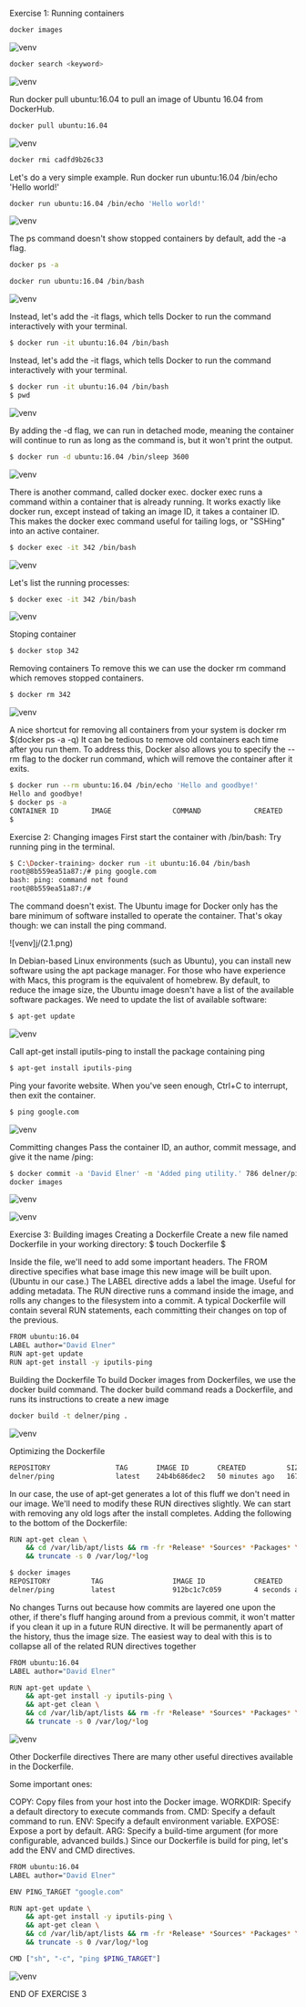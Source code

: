 Exercise 1: Running containers

```bash
docker images
```

![venv](j/1.1.png)

```bash
docker search <keyword>
```

![venv](j/1.2.png)

Run docker pull ubuntu:16.04 to pull an image of Ubuntu 16.04 from DockerHub.

```bash
docker pull ubuntu:16.04
```

![venv](j/1.3.png)

```bash
docker rmi cadfd9b26c33
```

Let's do a very simple example. Run docker run ubuntu:16.04 /bin/echo 'Hello world!'

```bash
docker run ubuntu:16.04 /bin/echo 'Hello world!'
```

![venv](j/1.4.png)

The ps command doesn't show stopped containers by default, add the -a flag.

```bash
docker ps -a
```

```bash
docker run ubuntu:16.04 /bin/bash
```

![venv](j/1.5.png)

Instead, let's add the -it flags, which tells Docker to run the command interactively with your terminal.

```bash
$ docker run -it ubuntu:16.04 /bin/bash
```

Instead, let's add the -it flags, which tells Docker to run the command interactively with your terminal.

```bash
$ docker run -it ubuntu:16.04 /bin/bash
$ pwd
```

![venv](j/1.6.png)

By adding the -d flag, we can run in detached mode, meaning the container will continue to run as long as the command is, but it won't print the output.

```bash
$ docker run -d ubuntu:16.04 /bin/sleep 3600
```

![venv](j/1.7.png)

There is another command, called docker exec. docker exec runs a command within a container that is already running. It works exactly like docker run, except instead of taking an image ID, it takes a container ID.
This makes the docker exec command useful for tailing logs, or "SSHing" into an active container.

```bash
$ docker exec -it 342 /bin/bash
```

![venv](j/1.8.png)

Let's list the running processes:

```bash
$ docker exec -it 342 /bin/bash
```

![venv](j/1.9.png)

Stoping container

```bash
$ docker stop 342
```

Removing containers
To remove this we can use the docker rm command which removes stopped containers.

```bash
$ docker rm 342
```

![venv](j/1.10.png)

A nice shortcut for removing all containers from your system is docker rm $(docker ps -a -q)
It can be tedious to remove old containers each time after you run them. To address this, Docker also allows you to specify the --rm flag to the docker run command, which will remove the container after it exits.

```bash
$ docker run --rm ubuntu:16.04 /bin/echo 'Hello and goodbye!'
Hello and goodbye!
$ docker ps -a
CONTAINER ID        IMAGE               COMMAND             CREATED             STATUS              PORTS               NAMES
$
```

Exercise 2: Changing images
First start the container with /bin/bash:
Try running ping in the terminal.

```bash
$ C:\Docker-training> docker run -it ubuntu:16.04 /bin/bash
root@8b559ea51a87:/# ping google.com
bash: ping: command not found
root@8b559ea51a87:/#
```

The command doesn't exist. The Ubuntu image for Docker only has the bare minimum of software installed to operate the container. That's okay though: we can install the ping command.

![venv]j/(2.1.png)

In Debian-based Linux environments (such as Ubuntu), you can install new software using the apt package manager. For those who have experience with Macs, this program is the equivalent of homebrew.
By default, to reduce the image size, the Ubuntu image doesn't have a list of the available software packages. We need to update the list of available software:

```bash
$ apt-get update
```

![venv](j/2.2.png)

Call apt-get install iputils-ping to install the package containing ping

```bash
$ apt-get install iputils-ping
```

Ping your favorite website. When you've seen enough, Ctrl+C to interrupt, then exit the container.

```bash
$ ping google.com
```

![venv](j/2.3.png)

Committing changes
Pass the container ID, an author, commit message, and give it the name <DockerHub username>/ping:

```bash
$ docker commit -a 'David Elner' -m 'Added ping utility.' 786 delner/ping
docker images
```

![venv](j/2.4.png)

![venv](j/2.5.png)

Exercise 3: Building images
Creating a Dockerfile
Create a new file named Dockerfile in your working directory:
$ touch Dockerfile
$

Inside the file, we'll need to add some important headers.
The FROM directive specifies what base image this new image will be built upon. (Ubuntu in our case.)
The LABEL directive adds a label the image. Useful for adding metadata.
The RUN directive runs a command inside the image, and rolls any changes to the filesystem into a commit. A typical Dockerfile will contain several RUN statements, each committing their changes on top of the previous.

```bash
FROM ubuntu:16.04
LABEL author="David Elner"
RUN apt-get update
RUN apt-get install -y iputils-ping
```

Building the Dockerfile
To build Docker images from Dockerfiles, we use the docker build command. The docker build command reads a Dockerfile, and runs its instructions to create a new image

```bash
docker build -t delner/ping .
```

![venv](j/2.6.png)

Optimizing the Dockerfile

```bash
REPOSITORY                TAG       IMAGE ID       CREATED          SIZE
delner/ping               latest    24b4b686dec2   50 minutes ago   167MB
```

In our case, the use of apt-get generates a lot of this fluff we don't need in our image. We'll need to modify these RUN directives slightly.
We can start with removing any old logs after the install completes. Adding the following to the bottom of the Dockerfile:

```bash
RUN apt-get clean \
    && cd /var/lib/apt/lists && rm -fr *Release* *Sources* *Packages* \
    && truncate -s 0 /var/log/*log
```

```bash
$ docker images
REPOSITORY          TAG                 IMAGE ID            CREATED             SIZE
delner/ping         latest              912bc1c7c059        4 seconds ago       159MB
```

No changes
Turns out because how commits are layered one upon the other, if there's fluff hanging around from a previous commit, it won't matter if you clean it up in a future RUN directive. It will be permanently apart of the history, thus the image size.
The easiest way to deal with this is to collapse all of the related RUN directives together

```bash
FROM ubuntu:16.04
LABEL author="David Elner"

RUN apt-get update \
    && apt-get install -y iputils-ping \
    && apt-get clean \
    && cd /var/lib/apt/lists && rm -fr *Release* *Sources* *Packages* \
    && truncate -s 0 /var/log/*log
```

![venv](j/2.7.png)

Other Dockerfile directives
There are many other useful directives available in the Dockerfile.

Some important ones:

COPY: Copy files from your host into the Docker image.
WORKDIR: Specify a default directory to execute commands from.
CMD: Specify a default command to run.
ENV: Specify a default environment variable.
EXPOSE: Expose a port by default.
ARG: Specify a build-time argument (for more configurable, advanced builds.)
Since our Dockerfile is build for ping, let's add the ENV and CMD directives.

```bash
FROM ubuntu:16.04
LABEL author="David Elner"

ENV PING_TARGET "google.com"

RUN apt-get update \
    && apt-get install -y iputils-ping \
    && apt-get clean \
    && cd /var/lib/apt/lists && rm -fr *Release* *Sources* *Packages* \
    && truncate -s 0 /var/log/*log

CMD ["sh", "-c", "ping $PING_TARGET"]
```

![venv](j/2.8.png)

END OF EXERCISE 3

